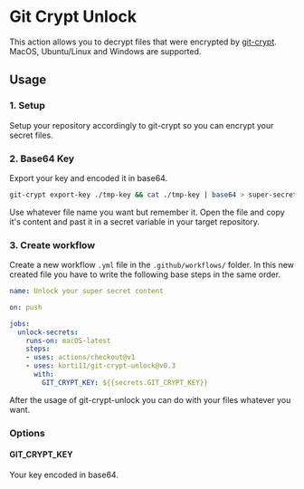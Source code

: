 # Git Crypt Unlock

This action allows you to decrypt files that were encrypted by [git-crypt](https://github.com/AGWA/git-crypt).
MacOS, Ubuntu/Linux and Windows are supported.

## Usage

### 1. Setup
Setup your repository accordingly to git-crypt so you can encrypt your secret files.

### 2. Base64 Key
Export your key and encoded it in base64.
```bash
git-crypt export-key ./tmp-key && cat ./tmp-key | base64 > super-secret-key-in-base64.txt
```
Use whatever file name you want but remember it. Open the file and copy it's content and past it in a secret variable in your target repository.

### 3. Create workflow

Create a new workflow `.yml` file in the `.github/workflows/` folder. In this new created file you have to write the following base steps in the same order.

```yml
name: Unlock your super secret content

on: push

jobs:
  unlock-secrets:
    runs-on: macOS-latest
    steps:
    - uses: actions/checkout@v1
    - uses: korti11/git-crypt-unlock@v0.3
      with:
        GIT_CRYPT_KEY: ${{secrets.GIT_CRYPT_KEY}}
```
After the usage of git-crypt-unlock you can do with your files whatever you want.

### Options

#### GIT_CRYPT_KEY
Your key encoded in base64.